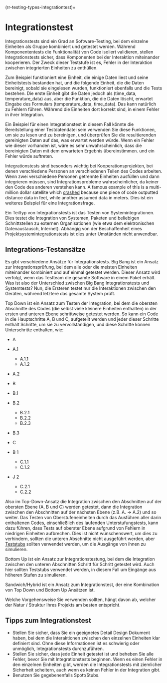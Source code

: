 (rr-testing-types-integrationtest)=
# Integrationstest

Integrationstests sind ein Grad an Software-Testing, bei dem einzelne Einheiten als Gruppe kombiniert und getestet werden. Während Komponententests die Funktionalität von Code isoliert validieren, stellen Integrationstests sicher, dass Komponenten bei der Interaktion miteinander kooperieren. Der Zweck dieser Teststufe ist es, Fehler in der Interaktion zwischen integrierten Einheiten zu enthüllen.

Zum Beispiel funktioniert eine Einheit, die einige Daten liest und seine Einheitstests bestanden hat, und die folgende Einheit, die die Daten bereinigt, sobald sie eingelesen wurden, funktioniert ebenfalls und die Tests bestehen. Die erste Einheit gibt die Daten jedoch als (time_data, temperature_data) aus, aber die Funktion, die die Daten löscht, erwartet Eingabe des Formulars (temperature_data, time_data). Das kann natürlich zu Fehlern führen. Während die Einheiten dort korrekt sind, in einem Fehler in ihrer Integration.

Ein Beispiel für einen Integrationstest in diesem Fall könnte die Bereitstellung einer Testdatendatei sein verwenden Sie diese Funktionen, um sie zu lesen und zu bereinigen, und überprüfen Sie die resultierenden gereinigten Daten auf das, was erwartet werden würde. Wenn ein Fehler wie dieser vorhanden ist, wäre es sehr unwahrscheinlich, dass die bereinigten Daten mit dem erwarteten Ergebnis übereinstimmen. und ein Fehler würde auftreten.

Integrationstests sind besonders wichtig bei Kooperationsprojekten, bei denen verschiedene Personen an verschiedenen Teilen des Codes arbeiten. Wenn zwei verschiedene Personen getrennte Einheiten ausfüllen und dann integrieren müssen, sind Integrationsprobleme wahrscheinlicher, da keiner den Code des anderen verstehen kann. A famous example of this is a multi-million dollar satellite which [crashed](https://en.wikipedia.org/wiki/Mars_Climate_Orbiter) because one piece of code outputted distance data in feet, while another assumed data in meters. Dies ist ein weiteres Beispiel für eine Integrationsfrage.

Ein Teiltyp von Integrationstests ist das Testen von Systemintegrationen. Dies testet die Integration von Systemen, Paketen und beliebigen Schnittstellen zu externen Organisationen (wie etwa dem elektronischen Datenaustausch, Internet). Abhängig von der Beschaffenheit eines Projektsystemintegrationstests ist dies unter Umständen nicht anwendbar.

## Integrations-Testansätze

Es gibt verschiedene Ansätze für Integrationstests. Big Bang ist ein Ansatz zur Integrationsprüfung, bei dem alle oder die meisten Einheiten miteinander kombiniert und auf einmal getestet werden. Dieser Ansatz wird verfolgt, wenn das Testteam die gesamte Software in einem Paket erhält. Was ist also der Unterschied zwischen Big Bang Integrationstests und Systemtests? Nun, die Ersteren testet nur die Interaktionen zwischen den Geräten, während letztere das gesamte System prüft.

Top Down ist ein Ansatz zum Testen der Integration, bei dem die obersten Abschnitte des Codes (die selbst viele kleinere Einheiten enthalten) in der ersten und unteren Ebene schrittweise getestet werden. So kann ein Code in die Hauptschritte A, B und C, aufgeteilt werden und jeder dieser Schritte enthält Schritte, um sie zu vervollständigen, und diese Schritte können Unterschritte enthalten, wie:

- A
- A.1
  - A.1.1
  - A.1.2
- A.2
- B
- B.1
- B.2
  - B.2.1
  - B.2.2
  - B.2.3
- B.3

- C
- B 1
  - C.1.1
  - C.1.2
- J 2
  - C.2.1
  - C.2.2

Also im Top-Down-Ansatz die Integration zwischen den Abschnitten auf der obersten Ebene (A, B und C) werden getestet, dann die Integration zwischen den Abschnitten auf der nächsten Ebene (z.B. A. -> A.2) und so weiter. Das Testen von Oberstufeneinheiten durch das Ausführen aller darin enthaltenen Codes, einschließlich des laufenden Unterstufungstests, kann dazu führen, dass Tests auf oberster Ebene aufgrund von Fehlern in niedrigen Einheiten aufbrechen. Dies ist nicht wünschenswert, um dies zu verhindern, sollten die unteren Abschnitte nicht ausgeführt werden, aber [Teststubs](#Use_test_doubles_stubs_mocking_where_appropriate) sollten verwendet werden, um die Ausgänge von ihnen zu simulieren.

Bottom Up ist ein Ansatz zur Integrationstestung, bei dem die Integration zwischen den unteren Abschnitten Schritt für Schritt getestet wird. Auch hier sollten Teststubs verwendet werden, in diesem Fall um Eingänge aus höheren Stufen zu simulieren.

Sandwich/Hybrid ist ein Ansatz zum Integrationstest, der eine Kombination von Top Down und Bottom Up Ansätzen ist.

Welche Vorgehensweise Sie verwenden sollten, hängt davon ab, welcher der Natur / Struktur Ihres Projekts am besten entspricht.

## Tipps zum Integrationstest

- Stellen Sie sicher, dass Sie ein geeignetes Detail Design Dokument haben, bei dem die Interaktionen zwischen den einzelnen Einheiten klar definiert sind. Ohne diese Informationen ist es schwierig oder unmöglich, Integrationstests durchzuführen.
- Stellen Sie sicher, dass jede Einheit getestet ist und beheben Sie alle Fehler, bevor Sie mit Integrationstests beginnen. Wenn es einen Fehler in den einzelnen Einheiten gibt, werden die Integrationstests mit ziemlicher Sicherheit scheitern, auch wenn es keinen Fehler in der Integration gibt.
- Benutzen Sie gegebenenfalls Spott/Stubs.
